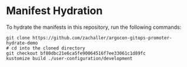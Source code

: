 # Manifest Hydration

To hydrate the manifests in this repository, run the following commands:

```shell
git clone https://github.com/zachaller/argocon-gitops-promoter-hydrate-demo
# cd into the cloned directory
git checkout bf80dbc21e6ca5fe90064516f7ee33061c1d89fc
kustomize build ./user-configuration/development
```
